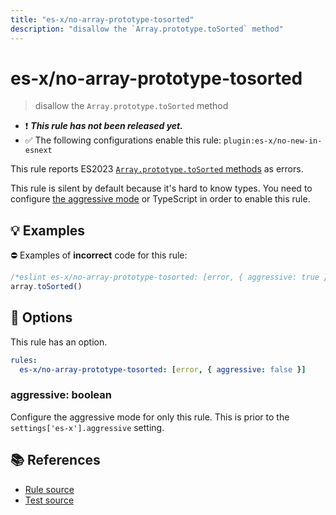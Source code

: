 ```yaml
---
title: "es-x/no-array-prototype-tosorted"
description: "disallow the `Array.prototype.toSorted` method"
---
```


# es-x/no-array-prototype-tosorted
> disallow the `Array.prototype.toSorted` method

- ❗ <badge text="This rule has not been released yet." vertical="middle" type="error"> ***This rule has not been released yet.*** </badge>
- ✅ The following configurations enable this rule: `plugin:es-x/no-new-in-esnext`

This rule reports ES2023 [`Array.prototype.toSorted` methods](https://github.com/tc39/proposal-change-array-by-copy) as errors.

This rule is silent by default because it's hard to know types. You need to configure [the aggressive mode](../#the-aggressive-mode) or TypeScript in order to enable this rule.

## 💡 Examples

⛔ Examples of **incorrect** code for this rule:

<eslint-playground type="bad">

```js
/*eslint es-x/no-array-prototype-tosorted: [error, { aggressive: true }] */
array.toSorted()
```

</eslint-playground>

## 🔧 Options

This rule has an option.

```yaml
rules:
  es-x/no-array-prototype-tosorted: [error, { aggressive: false }]
```

### aggressive: boolean

Configure the aggressive mode for only this rule.
This is prior to the `settings['es-x'].aggressive` setting.

## 📚 References

- [Rule source](https://github.com/eslint-community/eslint-plugin-es-x/blob/master/lib/rules/no-array-prototype-tosorted.js)
- [Test source](https://github.com/eslint-community/eslint-plugin-es-x/blob/master/tests/lib/rules/no-array-prototype-tosorted.js)
